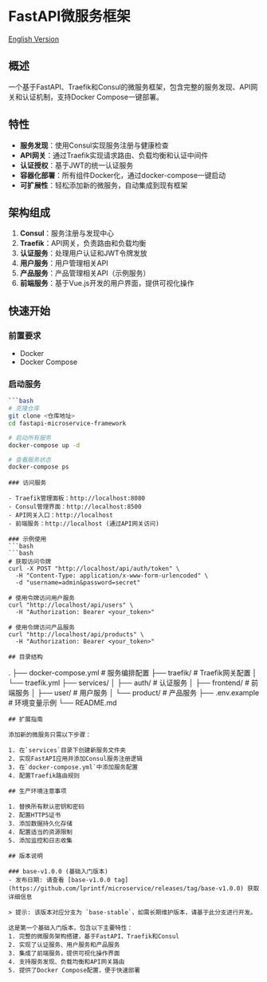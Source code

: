 # FastAPI微服务框架

[English Version](./readme.en.md)

## 概述

一个基于FastAPI、Traefik和Consul的微服务框架，包含完整的服务发现、API网关和认证机制，支持Docker Compose一键部署。

## 特性

- **服务发现**：使用Consul实现服务注册与健康检查
- **API网关**：通过Traefik实现请求路由、负载均衡和认证中间件
- **认证授权**：基于JWT的统一认证服务
- **容器化部署**：所有组件Docker化，通过docker-compose一键启动
- **可扩展性**：轻松添加新的微服务，自动集成到现有框架

## 架构组成

1. **Consul**：服务注册与发现中心
2. **Traefik**：API网关，负责路由和负载均衡
3. **认证服务**：处理用户认证和JWT令牌发放
4. **用户服务**：用户管理相关API
5. **产品服务**：产品管理相关API（示例服务）
6. **前端服务**：基于Vue.js开发的用户界面，提供可视化操作

## 快速开始

### 前置要求

- Docker
- Docker Compose

### 启动服务
```bash
```bash
# 克隆仓库
git clone <仓库地址>
cd fastapi-microservice-framework

# 启动所有服务
docker-compose up -d

# 查看服务状态
docker-compose ps
```
```
### 访问服务

- Traefik管理面板：http://localhost:8080
- Consul管理界面：http://localhost:8500
- API网关入口：http://localhost
- 前端服务：http://localhost (通过API网关访问)

### 示例使用
```bash
```bash
# 获取访问令牌
curl -X POST "http://localhost/api/auth/token" \
  -H "Content-Type: application/x-www-form-urlencoded" \
  -d "username=admin&password=secret"

# 使用令牌访问用户服务
curl "http://localhost/api/users" \
  -H "Authorization: Bearer <your_token>"

# 使用令牌访问产品服务
curl "http://localhost/api/products" \
  -H "Authorization: Bearer <your_token>"
```
```
## 目录结构
```
.
├── docker-compose.yml          # 服务编排配置
├── traefik/                    # Traefik网关配置
│   └── traefik.yml
├── services/
│   ├── auth/                   # 认证服务
│   ├── frontend/               # 前端服务
│   ├── user/                   # 用户服务
│   └── product/                # 产品服务
├── .env.example                # 环境变量示例
└── README.md
```
## 扩展指南

添加新的微服务只需以下步骤：

1. 在`services`目录下创建新服务文件夹
2. 实现FastAPI应用并添加Consul服务注册逻辑
3. 在`docker-compose.yml`中添加服务配置
4. 配置Traefik路由规则

## 生产环境注意事项

1. 替换所有默认密钥和密码
2. 配置HTTPS证书
3. 添加数据持久化存储
4. 配置适当的资源限制
5. 添加监控和日志收集

## 版本说明

### base-v1.0.0 (基础入门版本)
- 发布日期: 请查看 [base-v1.0.0 tag](https://github.com/lprintf/microservice/releases/tag/base-v1.0.0) 获取详细信息

> 提示: 该版本对应分支为 `base-stable`，如需长期维护版本，请基于此分支进行开发。

这是第一个基础入门版本，包含以下主要特性：
1. 完整的微服务架构搭建，基于FastAPI、Traefik和Consul
2. 实现了认证服务、用户服务和产品服务
3. 集成了前端服务，提供可视化操作界面
4. 支持服务发现、负载均衡和API网关路由
5. 提供了Docker Compose配置，便于快速部署
